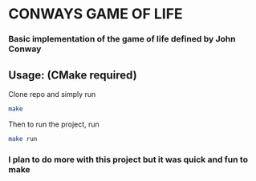 # CONWAYS GAME OF LIFE

### Basic implementation of the game of life defined by John Conway

## Usage: (CMake required)

Clone repo and simply run
```bash
make
```

Then to run the project, run
```bash
make run
```

### I plan to do more with this project but it was quick and fun to make
